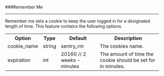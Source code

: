 ###Remember Me

----------

Remember me sets a cookie to keep the user logged in for a designated length of time. This feature contains the following options.

<table>
	<tr>
		<th>Option</th>
		<th>Type</th>
		<th>Default</th>
		<th>Description</th>
	</tr>
	<tr>
		<td>cookie_name</td>
		<td>string</td>
		<td>sentry_rm</td>
		<td>The cookies name.</td>
	</tr>
	<tr>
		<td>expiration</td>
		<td>int</td>
		<td>20160 // 2 weeks - minutes</td>
		<td>The amount of time the cookie should be set for in minutes.</td>
	</tr>
</table>
